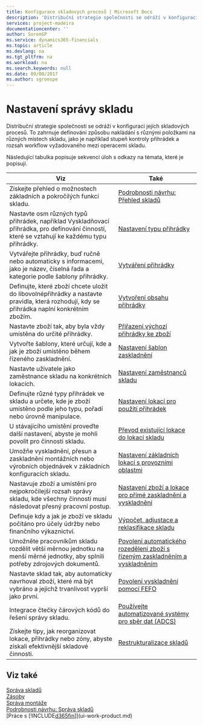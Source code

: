 ```yaml
---
title: Konfigurace skladových procesů | Microsoft Docs
description: 'Distribuční strategie společnosti se odráží v konfiguraci jejích skladových procesů. To zahrnuje definování způsobu nakládání s různými položkami na různých místech skladu, jako je například stupeň kontroly přihrádek a rozsah workflow vyžadovaného mezi operacemi skladu.'
services: project-madeira
documentationcenter: ''
author: SorenGP
ms.service: dynamics365-financials
ms.topic: article
ms.devlang: na
ms.tgt_pltfrm: na
ms.workload: na
ms.search.keywords: null
ms.date: 09/08/2017
ms.author: sgroespe
---
```

# <a name="setting-up-warehouse-management"></a>Nastavení správy skladu
Distribuční strategie společnosti se odráží v konfiguraci jejích skladových procesů. To zahrnuje definování způsobu nakládání s různými položkami na různých místech skladu, jako je například stupeň kontroly přihrádek a rozsah workflow vyžadovaného mezi operacemi skladu.  

 Následující tabulka popisuje sekvenci úloh s odkazy na témata, které je popisují.   

|**Viz**|**Také**|  
|------------|-------------|  
|Získejte přehled o možnostech základních a pokročilých funkcí skladu.|[Podrobnosti návrhu: Přehled skladů](design-details-warehouse-overview.md)|  
|Nastavte osm různých typů přihrádek, například Vyskladňovací přihrádka, pro definování činností, které se vztahují ke každému typu přihrádky.|[Nastavení typu přihrádky](warehouse-how-to-set-up-bin-types.md)|  
|Vytvářejte přihrádky, buď ručně nebo automaticky s informacemi, jako je název, číselná řada a kategorie podle šablony přihrádky.|[Vytváření přihrádky](warehouse-how-to-create-individual-bins.md)|  
|Definujte, které zboží chcete uložit do libovolnépřihrádky a nastavte pravidla, která rozhodují, kdy se přihrádka naplní konkrétním zbožím.|[Vytvoření obsahu přihrádky](warehouse-how-to-set-up-bin-contents.md)|  
|Nastavte zboží tak, aby byla vždy umístěna do určité přihrádky.|[Přiřazení výchozí přihrádky ke zboží](warehouse-how-to-assign-default-bins-to-items.md)|
|Vytvořte šablony, které určují, kde a jak je zboží umístěno během řízeného zaskladnění.|[Nastavení šablon zaskladnění](warehouse-how-to-set-up-put-away-templates.md)|
|Nastavte uživatele jako zaměstnance skladu na konkrétních lokacích.|[Nastavení zaměstnanců skladu](warehouse-how-to-set-up-warehouse-employees.md)|
|Definujte různé typy přihrádek ve skladu a určete, kde je zboží umístěno podle jeho typu, pořadí nebo úrovně manipulace.|[Nastavení lokací pro použití přihrádek](warehouse-how-to-set-up-locations-to-use-bins.md)|
|U stávajícího umístění proveďte další nastavení, abyste je mohli povolit pro činnosti skladu.|[Převod existující lokace do lokací skladu](warehouse-how-to-convert-existing-locations-to-warehouse-locations.md)|
|Umožňe vyskladnění, přesun a zaskladnění montážních nebo výrobních objednávek v základních konfiguracích skladu.|[Nastavení základních lokací s provozními oblastmi](warehouse-how-to-set-up-basic-warehouses-with-operations-areas.md)|  
|Nastavuje zboží a umístění pro nejpokročilejší rozsah správy skladu, kde všechny činnosti musí následovat přesný pracovní postup.|[Nastavení zboží a lokace pro přímé zaskladnění a vyskladnění](warehouse-how-to-set-up-items-for-directed-put-away-and-pick.md)|  
|Definuje kdy a jak je zboží ve skladu počítáno pro účely údržby nebo finančního výkaznictví.|[Výpočet, adjustace a reklasifikace skladu](inventory-how-count-adjust-reclassify.md)|
|Umožněte pracovníkům skladu rozdělit větší měrnou jednotku na menší měrné jednotky, aby splnili potřeby zdrojových dokumentů.|[Povolení automatického rozedělení zboží s řízeným zaskladněním a vyskladněním](warehouse-enable-automatic-breaking-bulk-with-directed-put-away-and-pick.md)|  
|Nastavte sklad tak, aby automaticky navrhoval zboží, které má být vybráno a jejichž trvanlivost vyprší jako první.|[Povolení vyskladnění pomocí FEFO](warehouse-picking-by-fefo.md)|
|Integrace čtečky čárových kódů do řešení správy skladu.|[Používejte automatizované systémy pro sběr dat (ADCS)](warehouse-use-automated-data-capture-systems-adcs.md)|  
|Získejte tipy, jak reorganizovat lokace, přihrádky nebo zóny, abyste získali efektivnější skladové činnosti.|[Restrukturalizace skladů](warehouse-how-to-restructure-warehouses.md)|  

## <a name="see-also"></a>Viz také  
[Správa skladů](warehouse-manage-warehouse.md)  
[Zásoby](inventory-manage-inventory.md)  
[Správa montáže](assembly-assemble-items.md)    
[Podrobnosti návrhu: Správa skladů](design-details-warehouse-management.md)  
[Práce s [!INCLUDE[d365fin](includes/d365fin_md.md)]](ui-work-product.md)
